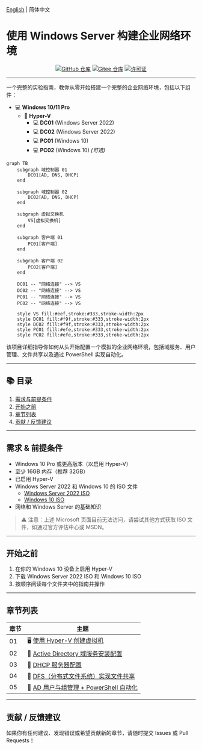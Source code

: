 [English](README.md) | 简体中文

# 使用 Windows Server 构建企业网络环境

<p align="center">
    <a href="https://github.com/hexwarrior6/Enterprise-Network-Setup-with-Windows-Server"><img alt="GitHub 仓库" src="https://img.shields.io/github/last-commit/hexwarrior6/Enterprise-Network-Setup-with-Windows-Server?logo=github"></a>
    <a href="https://gitee.com/HexWarrior6/enterprise-network-setup-with-windows-server"><img alt="Gitee 仓库" src="https://img.shields.io/badge/Gitee-repo-red?logo=gitee"></a>
    <a href="https://github.com/huggingface/transformers/blob/main/LICENSE"><img alt="许可证" src="https://img.shields.io/github/license/hexwarrior6/Enterprise-Network-Setup-with-Windows-Server.svg?color=blue"></a>
</p>

---

一个完整的实验指南，教你从零开始搭建一个完整的企业网络环境，包括以下组件：

- 💻 **Windows 10/11 Pro**
  - 🤖 **Hyper-V**
    - 💻 **DC01** (Windows Server 2022)
    - 💻 **DC02** (Windows Server 2022)
    - 💻 **PC01** (Windows 10)
    - 💻 **PC02** (Windows 10) *(可选)*

```mermaid
graph TB
    subgraph 域控制器 01
        DC01[AD, DNS, DHCP]
    end

    subgraph 域控制器 02
        DC02[AD, DNS, DHCP]
    end

    subgraph 虚拟交换机
        VS[虚拟交换机]
    end

    subgraph 客户端 01
        PC01[客户端]
    end

    subgraph 客户端 02
        PC02[客户端]
    end

    DC01 -- "网络连接" --> VS
    DC02 -- "网络连接" --> VS
    PC01 -- "网络连接" --> VS
    PC02 -- "网络连接" --> VS

    style VS fill:#eef,stroke:#333,stroke-width:2px  
    style DC01 fill:#f9f,stroke:#333,stroke-width:2px
    style DC02 fill:#f9f,stroke:#333,stroke-width:2px
    style PC01 fill:#efe,stroke:#333,stroke-width:2px
    style PC02 fill:#efe,stroke:#333,stroke-width:2px
```

该项目详细指导你如何从头开始配置一个模拟的企业网络环境，包括域服务、用户管理、文件共享以及通过 PowerShell 实现自动化。

---

## 📚 目录

1. [需求与前提条件](#需求--前提条件)
2. [开始之前](#开始之前)
3. [章节列表](#章节列表)
4. [贡献 / 反馈建议](#贡献--反馈建议)

---

## 需求 & 前提条件

- Windows 10 Pro 或更高版本（以启用 Hyper-V）
- 至少 16GB 内存（推荐 32GB）
- 已启用 Hyper-V
- Windows Server 2022 和 Windows 10 的 ISO 文件
  - [Windows Server 2022 ISO](https://www.microsoft.com/evalcenter/download-windows-server-2022)  
  - [Windows 10 ISO](https://www.microsoft.com/software-download/windows10ISO)  
- 网络和 Windows Server 的基础知识

> ⚠️ 注意：上述 Microsoft 页面目前无法访问，请尝试其他方式获取 ISO 文件，如通过官方评估中心或 MSDN。

---

## 开始之前

1. 在你的 Windows 10 设备上启用 Hyper-V
2. 下载 Windows Server 2022 ISO 和 Windows 10 ISO
3. 按顺序阅读每个文件夹中的指南并操作

---

## 章节列表

| 章节 | 主题                                                                 |
|----|--------------------------------------------------------------------|
| 01 | 🖥️ [使用 Hyper-V 创建虚拟机](01_VM_Setup/README.md)                      |
| 02 | 🔐 [Active Directory 域服务安装配置](02_AD_Domain/README.md)              |
| 03 | 📡 [DHCP 服务器配置](03_DHCP_Server/README.md)                          |
| 04 | 📁 [DFS（分布式文件系统）实现文件共享](04_DFS_File_Sharing/README.md)             |
| 05 | 👥 [AD 用户与组管理 + PowerShell 自动化](05_Auto_User_Management/README.md) |

---

## 贡献 / 反馈建议

如果你有任何建议、发现错误或希望贡献新的章节，请随时提交 Issues 或 Pull Requests！
